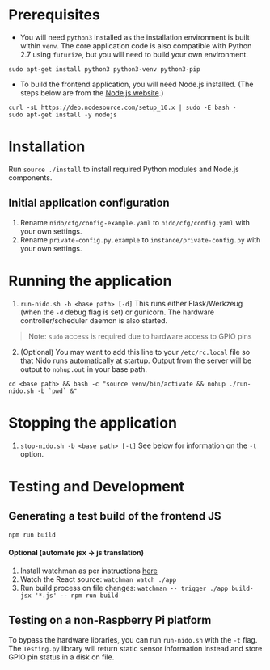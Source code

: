 # Prerequisites
- You will need `python3` installed as the installation environment is built within `venv`. The core application code is also compatible with Python 2.7 using `futurize`, but you will need to build your own environment.
```
sudo apt-get install python3 python3-venv python3-pip
```
- To build the frontend application, you will need Node.js installed. (The steps below are from the [Node.js website](https://nodejs.org/en/download/package-manager/#debian-and-ubuntu-based-linux-distributions).)
```
curl -sL https://deb.nodesource.com/setup_10.x | sudo -E bash -
sudo apt-get install -y nodejs
```

# Installation
Run `source ./install` to install required Python modules and Node.js components.

## Initial application configuration
1. Rename `nido/cfg/config-example.yaml` to `nido/cfg/config.yaml` with your own settings.
2. Rename `private-config.py.example` to `instance/private-config.py` with your own settings.

# Running the application
1. `run-nido.sh -b <base path> [-d]` This runs either Flask/Werkzeug (when the `-d` debug flag is set) or gunicorn. The hardware controller/scheduler daemon is also started.
> Note: `sudo` access is required due to hardware access to GPIO pins
2. (Optional) You may want to add this line to your `/etc/rc.local` file so that Nido runs automatically at startup. Output from the server will be output to `nohup.out` in your base path.
```
cd <base path> && bash -c "source venv/bin/activate && nohup ./run-nido.sh -b `pwd` &"
```

# Stopping the application
1. `stop-nido.sh -b <base path> [-t]` See below for information on the `-t` option.

# Testing and Development

## Generating a test build of the frontend JS
`npm run build`

#### Optional (automate jsx -> js translation)
1. Install watchman as per instructions [here](https://facebook.github.io/watchman/docs/install.html)
2. Watch the React source: `watchman watch ./app`
3. Run build process on file changes: `watchman -- trigger ./app build-jsx '*.js' -- npm run build`

## Testing on a non-Raspberry Pi platform
To bypass the hardware libraries, you can run `run-nido.sh` with the `-t` flag. The `Testing.py` library will return static sensor information instead and store GPIO pin status in a disk on file.

